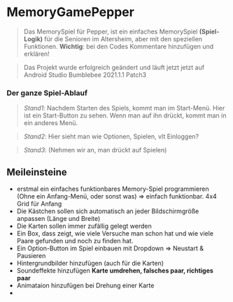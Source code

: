 # MemoryGamePepper

> Das MemorySpiel für Pepper, ist ein einfaches MemorySpiel **(Spiel-Logik)** für die Senioren im Altersheim, aber mit den speziellen Funktionen.
**Wichtig**: bei den Codes Kommentare hinzufügen und erklären!

> Das Projekt wurde erfolgreich geändert und läuft jetzt jetzt auf Android Studio Bumblebee 2021.1.1 Patch3

### Der ganze Spiel-Ablauf
> *Stand1*: Nachdem Starten des Spiels, kommt man im Start-Menü. Hier ist ein Start-Button zu sehen. Wenn man auf ihn drückt, kommt man in ein anderes Menü.

> *Stand2*: Hier sieht man wie Optionen, Spielen, vlt Einloggen?

> *Stand3*: (Nehmen wir an, man drückt auf Spielen)



## Meileinsteine
- erstmal ein einfaches funktionbares Memory-Spiel programmieren (Ohne ein Anfang-Menü, oder sonst was) => einfach funktionbar. 4x4 Grid für Anfang
- Die Kästchen sollen sich automatisch an jeder Bildschirmgröße anpassen (Länge und Breite)
- Die Karten sollen immer zufällig gelegt werden
- Ein Box, dass zeigt, wie viele Versuche man schon hat und wie viele Paare gefunden und noch zu finden hat.
- Ein Option-Button im Spiel einbauen mit Dropdown => Neustart & Pausieren
- Hintergrundbilder hinzufügen (auch für die Karten)
- Soundeffekte hinzufügen **Karte umdrehen, falsches paar, richtiges paar**
- Animataion hinzufügen bei Drehung einer Karte
- 
